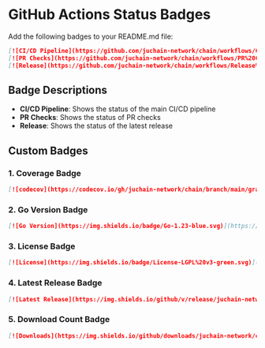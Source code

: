 # GitHub Actions Status Badges

Add the following badges to your README.md file:

```markdown
[![CI/CD Pipeline](https://github.com/juchain-network/chain/workflows/CI/CD%20Pipeline/badge.svg)](https://github.com/juchain-network/chain/actions/workflows/ci.yml)
[![PR Checks](https://github.com/juchain-network/chain/workflows/PR%20Checks/badge.svg)](https://github.com/juchain-network/chain/actions/workflows/pr-checks.yml)
[![Release](https://github.com/juchain-network/chain/workflows/Release%20&%20Deploy/badge.svg)](https://github.com/juchain-network/chain/actions/workflows/release.yml)
```

## Badge Descriptions

- **CI/CD Pipeline**: Shows the status of the main CI/CD pipeline
- **PR Checks**: Shows the status of PR checks
- **Release**: Shows the status of the latest release

## Custom Badges

### 1. Coverage Badge
```markdown
[![codecov](https://codecov.io/gh/juchain-network/chain/branch/main/graph/badge.svg)](https://codecov.io/gh/juchain-network/chain)
```

### 2. Go Version Badge
```markdown
[![Go Version](https://img.shields.io/badge/Go-1.23-blue.svg)](https://golang.org/)
```

### 3. License Badge
```markdown
[![License](https://img.shields.io/badge/License-LGPL%20v3-green.svg)](https://www.gnu.org/licenses/lgpl-3.0.en.html)
```

### 4. Latest Release Badge
```markdown
[![Latest Release](https://img.shields.io/github/v/release/juchain-network/chain)](https://github.com/juchain-network/chain/releases)
```

### 5. Download Count Badge
```markdown
[![Downloads](https://img.shields.io/github/downloads/juchain-network/chain/total.svg)](https://github.com/juchain-network/chain/releases)
```